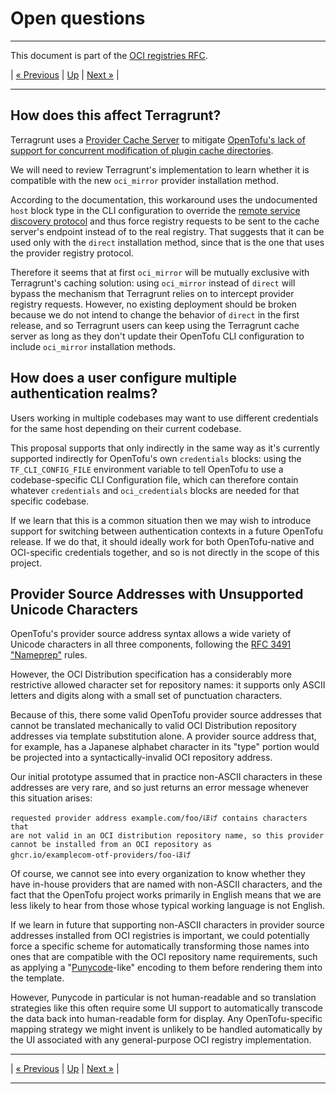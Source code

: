 # Open questions

---

This document is part of the [OCI registries RFC](../20241206-oci-registries.md).

| [« Previous](6-authentication.md) | [Up](../20241206-oci-registries.md) | [Next »](8-auth-implementation-details.md) |

---

## How does this affect Terragrunt?

Terragrunt uses a [Provider Cache Server](https://terragrunt.gruntwork.io/docs/features/provider-cache-server/) to mitigate [OpenTofu's lack of support for concurrent modification of plugin cache directories](https://github.com/opentofu/opentofu/issues/1483).

We will need to review Terragrunt's implementation to learn whether it is compatible with the new `oci_mirror` provider installation method.

According to the documentation, this workaround uses the undocumented `host` block type in the CLI configuration to override the [remote service discovery protocol](https://opentofu.org/docs/internals/remote-service-discovery/) and thus force registry requests to be sent to the cache server's endpoint instead of to the real registry. That suggests that it can be used only with the `direct` installation method, since that is the one that uses the provider registry protocol.

Therefore it seems that at first `oci_mirror` will be mutually exclusive with Terragrunt's caching solution: using `oci_mirror` instead of `direct` will bypass the mechanism that Terragrunt relies on to intercept provider registry requests. However, no existing deployment should be broken because we do not intend to change the behavior of `direct` in the first release, and so Terragrunt users can keep using the Terragrunt cache server as long as they don't update their OpenTofu CLI configuration to include `oci_mirror` installation methods.

## How does a user configure multiple authentication realms?

Users working in multiple codebases may want to use different credentials for the same host depending on their current codebase.

This proposal supports that only indirectly in the same way as it's currently supported indirectly for OpenTofu's own `credentials` blocks: using the `TF_CLI_CONFIG_FILE` environment variable to tell OpenTofu to use a codebase-specific CLI Configuration file, which can therefore contain whatever `credentials` and `oci_credentials` blocks are needed for that specific codebase.

If we learn that this is a common situation then we may wish to introduce support for switching between authentication contexts in a future OpenTofu release. If we do that, it should ideally work for both OpenTofu-native and OCI-specific credentials together, and so is not directly in the scope of this project.

## Provider Source Addresses with Unsupported Unicode Characters

OpenTofu's provider source address syntax allows a wide variety of Unicode characters in all three components, following the [RFC 3491 "Nameprep"](https://datatracker.ietf.org/doc/rfc3491/) rules.

However, the OCI Distribution specification has a considerably more restrictive allowed character set for repository names: it supports only ASCII letters and digits along with a small set of punctuation characters.

Because of this, there some valid OpenTofu provider source addresses that cannot be translated mechanically to valid OCI Distribution repository addresses via template substitution alone. A provider source address that, for example, has a Japanese alphabet character in its "type" portion would be projected into a syntactically-invalid OCI repository address.

Our initial prototype assumed that in practice non-ASCII characters in these addresses are very rare, and so just returns an error message whenever this situation arises:

```
requested provider address example.com/foo/ほげ contains characters that
are not valid in an OCI distribution repository name, so this provider
cannot be installed from an OCI repository as
ghcr.io/examplecom-otf-providers/foo-ほげ
```

Of course, we cannot see into every organization to know whether they have in-house providers that are named with non-ASCII characters, and the fact that the OpenTofu project works primarily in English means that we are less likely to hear from those whose typical working language is not English.

If we learn in future that supporting non-ASCII characters in provider source addresses installed from OCI registries is important, we could potentially force a specific scheme for automatically transforming those names into ones that are compatible with the OCI repository name requirements, such as applying a "[Punycode](https://en.wikipedia.org/wiki/Punycode)-like" encoding to them before rendering them into the template.

However, Punycode in particular is not human-readable and so translation strategies like this often require some UI support to automatically transcode the data back into human-readable form for display. Any OpenTofu-specific mapping strategy we might invent is unlikely to be handled automatically by the UI associated with any general-purpose OCI registry implementation.

---

| [« Previous](6-authentication.md) | [Up](../20241206-oci-registries.md) | [Next »](8-auth-implementation-details.md) |

---
